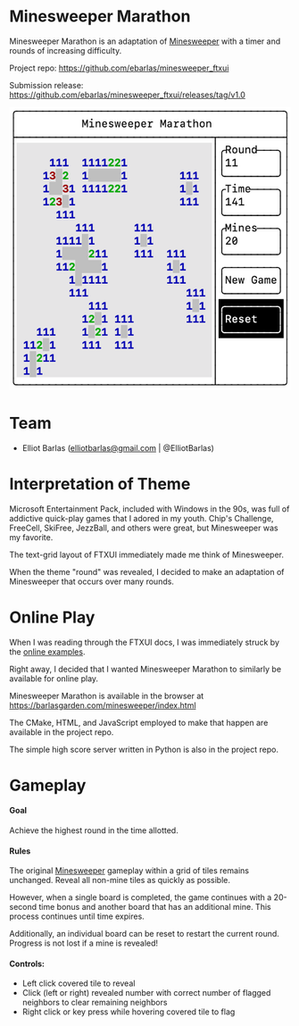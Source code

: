 # Minesweeper Marathon

Minesweeper Marathon is an adaptation of [Minesweeper](https://en.wikipedia.org/wiki/Microsoft_Minesweeper)
with a timer and rounds of increasing difficulty.

Project repo: https://github.com/ebarlas/minesweeper_ftxui

Submission release: https://github.com/ebarlas/minesweeper_ftxui/releases/tag/v1.0

![Screenshot](https://github.com/ebarlas/minesweeper_ftxui/raw/main/screenshot.png)

# Team

* Elliot Barlas (elliotbarlas@gmail.com | @ElliotBarlas) 

# Interpretation of Theme

Microsoft Entertainment Pack, included with Windows in the 90s, was full of addictive quick-play games
that I adored in my youth.
Chip's Challenge, FreeCell, SkiFree, JezzBall, and others were great, but Minesweeper was my favorite.

The text-grid layout of FTXUI immediately made me think of Minesweeper.

When the theme "round" was revealed, I decided to make an adaptation of Minesweeper that occurs over
many rounds.

# Online Play

When I was reading through the FTXUI docs, I was immediately struck by the [online examples](https://arthursonzogni.com/FTXUI/examples/?file=component/canvas_animated).

Right away, I decided that I wanted Minesweeper Marathon to similarly be available for online play.

Minesweeper Marathon is available in the browser at https://barlasgarden.com/minesweeper/index.html

The CMake, HTML, and JavaScript employed to make that happen are available in the project repo.

The simple high score server written in Python is also in the project repo.

# Gameplay

#### Goal
Achieve the highest round in the time allotted.

#### Rules
The original [Minesweeper](https://en.wikipedia.org/wiki/Microsoft_Minesweeper) gameplay
within a grid of tiles remains unchanged. Reveal all non-mine tiles as quickly
as possible.

However, when a single board is completed, the game continues with a 20-second time bonus and
another board that has an additional mine. This process continues until time expires.

Additionally, an individual board can be reset to restart the current round. Progress is
not lost if a mine is revealed!

#### Controls:

* Left click covered tile to reveal
* Click (left or right) revealed number with correct number of flagged neighbors to clear remaining neighbors
* Right click or key press while hovering covered tile to flag